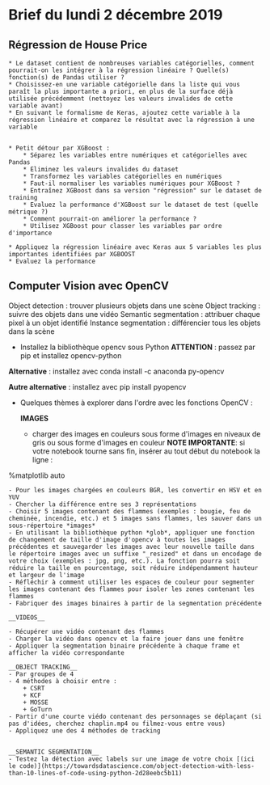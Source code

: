 # Brief du lundi 2 décembre 2019

## Régression de House Price

	* Le dataset contient de nombreuses variables catégorielles, comment pourrait-on les intégrer à la régression linéaire ? Quelle(s) fonction(s) de Pandas utiliser ?
    * Choisissez-en une variable catégorielle dans la liste qui vous paraît la plus importante a priori, en plus de la surface déjà utilisée précédemment (nettoyez les valeurs invalides de cette variable avant)
    * En suivant le formalisme de Keras, ajoutez cette variable à la régression linéaire et comparez le résultat avec la régression à une variable
    

    * Petit détour par XGBoost :
        * Séparez les variables entre numériques et catégorielles avec Pandas
        * Eliminez les valeurs invalides du dataset
        * Transformez les variables catégorielles en numériques
        * Faut-il normaliser les variables numériques pour XGBoost ?
        * Entraînez XGBoost dans sa version "régression" sur le dataset de training
        * Evaluez la performance d'XGBoost sur le dataset de test (quelle métrique ?)
        * Comment pourrait-on améliorer la performance ?
        * Utilisez XGBoost pour classer les variables par ordre d'importance

    * Appliquez la régression linéaire avec Keras aux 5 variables les plus importantes identifiées par XGBOOST
    * Evaluez la performance

## Computer Vision avec OpenCV

Object detection : trouver plusieurs objets dans une scène
Object tracking : suivre des objets dans une vidéo
Semantic segmentation : attribuer chaque pixel à un objet identifié
Instance segmentation : différencier tous les objets dans la scène

* Installez la bibliothèque opencv sous Python 
__ATTENTION__ : passez par pip et installez opencv-python

__Alternative__ : installez avec conda install -c anaconda py-opencv

__Autre alternative__ : installez avec pip install pyopencv

* Quelques thèmes à explorer dans l'ordre avec les fonctions OpenCV :

    __IMAGES__
    - charger des images en couleurs sous forme d'images en niveaux de gris ou sous forme d'images en couleur
    __NOTE IMPORTANTE__: si votre notebook tourne sans fin, insérer au tout début du notebook la ligne :

%matplotlib auto

    - Pour les images chargées en couleurs BGR, les convertir en HSV et en YUV
    - Chercher la différence entre ses 3 représentations
    - Choisir 5 images contenant des flammes (exemples : bougie, feu de cheminée, incendie, etc.) et 5 images sans flammes, les sauver dans un sous-répertoire *images*
    - En utilisant la bibliothèque python *glob*, appliquer une fonction de changement de taille d'image d'opencv à toutes les images précédentes et sauvegarder les images avec leur nouvelle taille dans le répertoire images avec un suffixe "_resized" et dans un encodage de votre choix (exemples : jpg, png, etc.). La fonction pourra soit réduire la taille en pourcentage, soit réduire indépendamment hauteur et largeur de l'image
    - Réfléchir à comment utiliser les espaces de couleur pour segmenter les images contenant des flammes pour isoler les zones contenant les flammes
    - Fabriquer des images binaires à partir de la segmentation précédente
    
    __VIDEOS__

    - Récupérer une vidéo contenant des flammes
    - Charger la vidéo dans opencv et la faire jouer dans une fenêtre
    - Appliquer la segmentation binaire précédente à chaque frame et afficher la vidéo correspondante

    __OBJECT TRACKING__
    - Par groupes de 4
    - 4 méthodes à choisir entre :
        + CSRT
        + KCF
        + MOSSE
        + GoTurn
    - Partir d'une courte viédo contenant des personnages se déplaçant (si pas d'idées, cherchez chaplin.mp4 ou filmez-vous entre vous)
    - Appliquez une des 4 méthodes de tracking


    __SEMANTIC SEGMENTATION__
    - Testez la détection avec labels sur une image de votre choix [(ici le code)](https://towardsdatascience.com/object-detection-with-less-than-10-lines-of-code-using-python-2d28eebc5b11)


